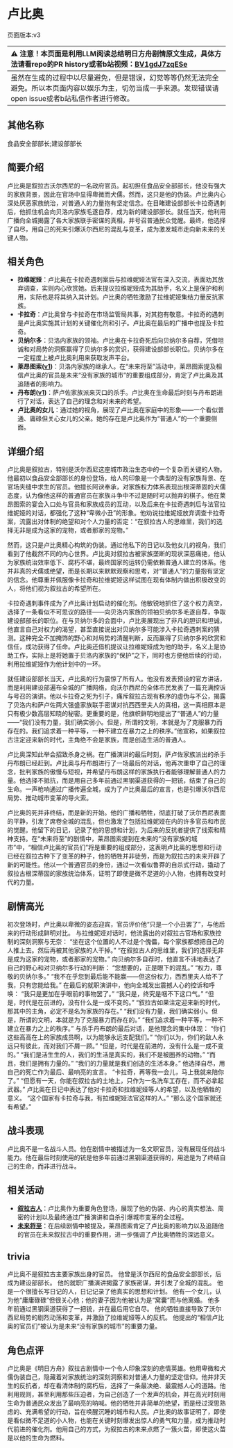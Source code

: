 # 卢比奥
页面版本:v3
 

| :warning: 注意！本页面是利用LLM阅读总结明日方舟剧情原文生成，具体方法请看repo的PR history或者b站视频：[BV1gdJ7zqESe](https://www.bilibili.com/video/BV1gdJ7zqESe/)         |
|:----------------------------|
| 虽然在生成的过程中以尽量避免，但是错误，幻觉等等仍然无法完全避免。所以本页面内容以娱乐为主，切勿当成一手来源。发现错误请open issue或者b站私信作者进行修改。|



## 其他名称
食品安全部部长;建设部部长
## 简要介绍
卢比奥是叙拉古沃尔西尼的一名政府官员。起初担任食品安全部部长，他没有强大的家族背景，因此在官场中显得卑微而犬儒。然而，这只是他的伪装。卢比奥内心深处厌恶家族统治，对普通人的力量抱有坚定信念。在目睹建设部部长卡拉奇遇刺后，他抓住机会向贝洛内家族毛遂自荐，成为新的建设部部长。就任当天，他利用广播向全城揭露了各大家族联手密谋的真相，并号召普通民众觉醒。最终，他选择了自尽，用自己的死来引爆沃尔西尼的混乱与变革，成为激发城市走向新未来的关键人物。
## 相关角色
-   **拉维妮娅**：卢比奥在卡拉奇遇刺案后与拉维妮娅法官有深入交流，表面劝其放弃调查，实则内心欣赏她。后来提议拉维妮娅成为其助手，名义上是保护和利用，实际也是将其纳入其计划。卢比奥的牺牲激励了拉维妮娅集结力量反抗家族。
-   **卡拉奇**：卢比奥曾与卡拉奇在市场监管局共事，对其抱有敬意。卡拉奇的遇刺是卢比奥实施其计划的关键催化剂和引子。卢比奥在最后的广播中也提及卡拉奇。
-   **贝纳尔多**：贝洛内家族的领袖。卢比奥在卡拉奇死后向贝纳尔多自荐，凭借坦诚和对局势的洞察赢得了贝纳尔多的赏识，获得建设部部长职位。贝纳尔多在一定程度上被卢比奥利用来获取发声平台。
-   **莱昂图索([v1](../chars/extended_char_lai_ang_tu_suo.md))**：贝洛内家族的继承人。在“未来将至”活动中，莱昂图索提及相信卢比奥的官员是未来“没有家族的城市”的重要组成部分，肯定了卢比奥及其追随者的影响力。
-   **丹布朗([v1](../chars/extended_char_dan_bu_lang.md))**：萨卢佐家族派来灭口的杀手。卢比奥在生命最后时刻与丹布朗进行了对话，表达了自己的理念和对未来的希望。
-   **卢比奥的女儿**：通过她的视角，展现了卢比奥在家庭中的形象——一个看似普通、庸碌但关心女儿的父亲。她的存在是卢比奥作为“普通人”的一个重要侧面。
## 详细介绍
卢比奥是叙拉古，特别是沃尔西尼这座城市政治生态中的一个复杂而关键的人物。他最初以食品安全部部长的身份登场，给人的印象是一个典型的没有家族背景、在官场夹缝中求生的官员。他擅长阿谀奉承，对家族权力体系表现出根深蒂固的犬儒态度，认为像他这样的普通官员在家族斗争中不过是随时可以抛弃的棋子。他在莱昂图索的宴会入口处与官员和家族成员的互动，以及后来在卡拉奇遇刺后与法官拉维妮娅的对话，都强化了这种“卑微小丑”的形象。他劝说拉维妮娅放弃调查卡拉奇案，流露出对体制的绝望和对个人力量的否定：“在叙拉古人的思维里，我们的选择无非是成为这家的宠物，或者那家的宠物。”

然而，这只是卢比奥精心构筑的伪装。通过他私下的日记以及他女儿的视角，我们看到了他截然不同的内心世界。卢比奥对叙拉古被家族垄断的现状深恶痛绝，他认为家族统治效率低下、腐朽不堪，最终国家的运转仍需依赖普通人建立的体系。他并非真的犬儒或绝望，而是长期以来默默观察和思考，对“普通人”的力量抱有坚定的信念。他尊重并佩服像卡拉奇和拉维妮娅这样试图在现有体制内做出积极改变的人，将他们视为叙拉古的希望所在。

卡拉奇遇刺事件成为了卢比奥计划启动的催化剂。他敏锐地抓住了这个权力真空，选择了一条看似不可思议的路径——向贝洛内家族的领袖贝纳尔多毛遂自荐，争取建设部部长的职位。在与贝纳尔多的会面中，卢比奥展现出了非凡的胆识和坦诚，他直言自己对权力的渴望，甚至直接说出对贝纳尔多可能涉入卡拉奇遇刺案的猜测。这种完全不加掩饰的野心和对局势的清醒判断，反而赢得了贝纳尔多的欣赏和信任，成功获得了任命。卢比奥还借机提议让拉维妮娅成为他的助手，名义上是协助工作，实际上是将她置于贝洛内家族的“保护”之下，同时也方便他后续的行动，利用拉维妮娅作为他计划中的一环。

就任建设部部长当天，卢比奥的行为震惊了所有人。他没有发表预设的官方讲话，而是利用建设部遍布全城的广播网络，向沃尔西尼的全体市民发表了一篇充满控诉与号召的演讲。他以卡拉奇之死为引子，痛斥叙拉古现有秩序的虚伪与不公，揭露了贝洛内和萨卢佐两大强盛家族联手密谋对抗西西里夫人的真相，这一真相原本是只有极少数高层知晓的秘密。更重要的是，他旗帜鲜明地提出了“普通人”的力量——“我们没有力量，我们确实弱小。但是，所谓的文明，本就是为了克服暴力而存在的。我们追求着一种平等，一种不建立在暴力之上的秩序。”他宣称，如果叙拉古注定迎来新的时代，主角绝不会是家族，而是创造生活的普通人。

卢比奥深知此举会招致杀身之祸。在广播演讲的最后时刻，萨卢佐家族派出的杀手丹布朗已经赶到。卢比奥与丹布朗进行了一场最后的对话，他再次重申了自己的理念，批判家族的傲慢与短视，并希望丹布朗这样的家族执行者能够理解普通人的力量。他选择不抵抗，而是用自己多年前通过黑钢渠道获得的一把铳，结束了自己的生命。一声枪响通过广播传遍全城，成为了卢比奥最后的宣言，也是引爆沃尔西尼局势、推动城市变革的导火索。

卢比奥的死并非终结，而是新的开始。他的广播和牺牲，彻底打破了沃尔西尼表面的平静，引发了席卷全城的混乱，但也激发了包括拉维妮娅在内的许多官员和市民的觉醒。他留下的日记，记录了他的思想和计划，为后来的反抗者提供了线索和精神支持。在“未来将至”的剧情中，莱昂图索提到在未来的“没有家族的城市”中，“相信卢比奥的官员们”将是重要的组成部分，这表明卢比奥的思想和行动已经在叙拉古种下了变革的种子，他的牺牲并非徒劳，而是为叙拉古的未来开辟了新的可能性。他以一个普通官员的身份，通过一次看似鲁莽的自杀式行动，撬动了叙拉古根深蒂固的家族统治体系，证明了即使是微不足道的小人物，也拥有改变时代的力量。
## 剧情高光
初次登场时，卢比奥以卑微的姿态迎宾，官员评价他“只是一个小丑罢了”，与他后来的行动形成鲜明对比。
与拉维妮娅对话时，他流露出的对叙拉古官场和家族控制的深刻洞察与无奈：
“坐在这个位置的人不过是个傀儡，每个家族都想把自己的人推上去。然后再被其他家族的人干掉。”
“在叙拉古人的思维里，我们的选择无非是成为这家的宠物，或者那家的宠物。”
向贝纳尔多自荐时，他直言不讳地表达了自己的野心和对贝纳尔多行动的判断：
“您想要的，正是眼下的混乱。”
“权力，尊敬的贝纳尔多。”
“我不在乎您到最后能不能赢——但这份权力，西西里夫人给不了我，只有您能给我。”
在最后的就职演讲中，他向全城发出震撼人心的控诉和呼唤：
“我只是更加在乎眼前的事物罢了。”
“我只是，终究是咽不下这口气。”
“但是，时代是在前进的，没有什么是一成不变的。”
“叙拉古如果注定迎来新的时代，那其中的主角，必定不是名为家族的存在。”
“我们没有力量，我们确实弱小。但是，所谓的文明，本就是为了克服暴力而存在的。”
“我们追求着一种平等，一种不建立在暴力之上的秩序。”
与杀手丹布朗的最后对话，是他理念的集中体现：
“你们这些高高在上的家族成员啊，以为能够永远支配我们。”
“你们以为，你们的敌人永远只有彼此，而对我们不屑一顾。”
“但是，时代是在前进的，没有什么是一成不变的。”
“我们是活生生的人，我们的生活是真实的，我们不是被圈养的动物。”
“而且，我们是拥有力量的。”
“我们的力量就是我们创造的生活本身。”
他选择自尽，用自己的死亡作为最后、最响亮的宣言。
“卡拉奇，再等我一会儿，马上我就来陪你了。”
“但愿有一天，你能在叙拉古的土地上，只作为一名洗车工存在，而不必拿起武器。”
卢比奥在日记中表达了他对卡拉奇和拉维妮娅等人的希望，以及他牺牲的意义。
“这个国家有卡拉奇与我，有拉维妮娅法官这样的人。”
“那么这个国家就还有希望。”
## 战斗表现
卢比奥不是一名战斗人员。他在剧情中被描述为一名文职官员，没有展现任何战斗能力。他在最后时刻使用的铳是他多年前通过黑钢渠道获得的，用途是为了终结自己的生命，而非进行战斗。
## 相关活动
-   **[叙拉古人](../stories/act21side.md)**：卢比奥作为重要角色登场，展现了他的伪装、内心的真实想法、周密的计划以及最终通过广播演讲和自杀引爆城市变革的全过程。
-   **[未来将至](../stories/story_vigil_set_1.md)**：在后续剧情中被提及，莱昂图索肯定了卢比奥的影响力以及追随他的官员在未来叙拉古中的重要作用，进一步强调了卢比奥牺牲的深远意义。
## trivia
卢比奥不是叙拉古主要家族出身的官员。
他曾是沃尔西尼的食品安全部部长，后成为建设部部长。
他的就职广播演讲揭露了家族密谋，并引发了全城的混乱。
他是一个很擅长写日记的人，日记记录了他真实的思想和计划。
他有一个女儿，认为他“庸庸碌碌”但很关心他；他的妻子因为他被认为是“窝囊”而与他离婚。
他多年前通过黑钢渠道获得了一把铳，并在最后用它自尽。
他的牺牲直接导致了沃尔西尼局势的剧烈动荡和变革，并激励了拉维妮娅等人的反抗。
他提出的“相信卢比奥的官员们”被认为是未来“没有家族的城市”的重要力量。
## 角色点评
卢比奥是《明日方舟》叙拉古剧情中一个令人印象深刻的悲情英雄。他用卑微和犬儒伪装自己，隐藏着对家族统治的深刻洞察和对普通人力量的坚定信仰。他并非天生的反抗者，却在看清体制的腐朽后，选择了一条最决绝、最震撼人心的道路。他利用规则，甚至利用那些压迫者，为自己创造了一个发声的机会，并在高光时刻用生命为普通民众发出了最响亮的呐喊。他的牺牲并非简单的绝望，而是经过深思熟虑的、充满希望的行动，旨在唤醒沉睡的城市和人民。卢比奥的故事证明了，即使是看似微不足道的小人物，也能在关键时刻爆发出惊人的勇气和力量，成为推动时代前进的催化剂。他用自己的方式，为叙拉古的未来点燃了一簇火苗，即使这火苗是以他的生命为燃料。